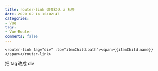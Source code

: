 ```yaml
---
title: router-link 改变默认 a 标签
date: 2020-02-14 16:02:47
categories:
- Vue
tags:
- Vue-Router
comments: false
---
```




```vue
<router-link tag="div" :to="itemChild.path"><span>{{itemChild.name}}</span></router-link>
```

把 tag 改成 div